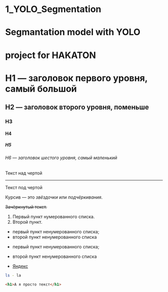 # 1_YOLO_Segmentation
# Segmantation model with YOLO
# project for HAKATON 

# H1 — заголовок первого уровня, самый большой
## H2 — заголовок второго уровня, поменьше
### H3
#### H4
##### H5
###### H6 — заголовок шестого уровня, самый маленький

Текст над чертой

---

Текст под чертой 

Курсив — это *звёздочки* или _подчёркивания_. 

~~Зачёркнутый текст.~~ 

1. Первый пункт нумерованного списка.
2. Второй пункт.

* первый пункт ненумерованного списка;
* второй пункт ненумерованного списка

- первый пункт ненумерованного списка;
- второй пункт ненумерованного списка

- [Яндекс](https://www.yandex.ru)

```bash
ls - la
```
```html
<h1>А я просто текст</h1>
```
